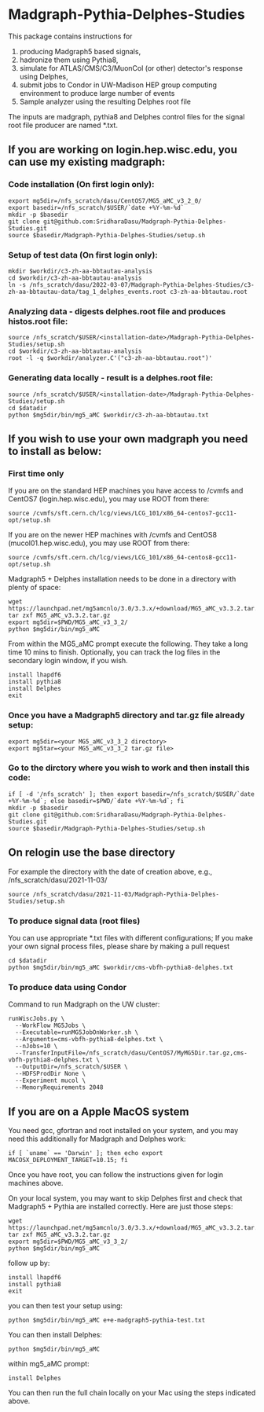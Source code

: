 # Madgraph-Pythia-Delphes-Studies

This package contains instructions for
1) producing Madgraph5 based signals,
2) hadronize them using Pythia8,
3) simulate for ATLAS/CMS/C3/MuonCol (or other) detector's response using Delphes,
4) submit jobs to Condor in UW-Madison HEP group computing environment to produce large number of events
5) Sample analyzer using the resulting Delphes root file

The inputs are madgraph, pythia8 and Delphes control files for the signal root file producer are named *.txt.

## If you are working on login.hep.wisc.edu, you can use my existing madgraph:

### Code installation (On first login only):

```
export mg5dir=/nfs_scratch/dasu/CentOS7/MG5_aMC_v3_2_0/
export basedir=/nfs_scratch/$USER/`date +%Y-%m-%d`
mkdir -p $basedir
git clone git@github.com:SridharaDasu/Madgraph-Pythia-Delphes-Studies.git
source $basedir/Madgraph-Pythia-Delphes-Studies/setup.sh
```

### Setup of test data (On first login only):
```
mkdir $workdir/c3-zh-aa-bbtautau-analysis
cd $workdir/c3-zh-aa-bbtautau-analysis
ln -s /nfs_scratch/dasu/2022-03-07/Madgraph-Pythia-Delphes-Studies/c3-zh-aa-bbtautau-data/tag_1_delphes_events.root c3-zh-aa-bbtautau.root
```

### Analyzing data - digests delphes.root file and produces histos.root file:
```
source /nfs_scratch/$USER/<installation-date>/Madgraph-Pythia-Delphes-Studies/setup.sh
cd $workdir/c3-zh-aa-bbtautau-analysis
root -l -q $workdir/analyzer.C'("c3-zh-aa-bbtautau.root")'
```

### Generating data locally - result is a delphes.root file:
```
source /nfs_scratch/$USER/<installation-date>/Madgraph-Pythia-Delphes-Studies/setup.sh
cd $datadir
python $mg5dir/bin/mg5_aMC $workdir/c3-zh-aa-bbtautau.txt
```

## If you wish to use your own madgraph you need to install as below:

### First time only

If you are on the standard HEP machines you have access to /cvmfs and CentOS7 (login.hep.wisc.edu), you may use ROOT from there:

```
source /cvmfs/sft.cern.ch/lcg/views/LCG_101/x86_64-centos7-gcc11-opt/setup.sh 
```

If you are on the newer HEP machines with /cvmfs and CentOS8 (mucol01.hep.wisc.edu), you may use ROOT from there:

```
source /cvmfs/sft.cern.ch/lcg/views/LCG_101/x86_64-centos8-gcc11-opt/setup.sh
```

Madgraph5 + Delphes installation needs to be done in a directory with plenty of space:

```
wget https://launchpad.net/mg5amcnlo/3.0/3.3.x/+download/MG5_aMC_v3.3.2.tar.gz
tar zxf MG5_aMC_v3.3.2.tar.gz 
export mg5dir=$PWD/MG5_aMC_v3_3_2/
python $mg5dir/bin/mg5_aMC
```

From within the MG5_aMC prompt execute the following. They take a long time 10 mins to finish.
Optionally, you can track the log files in the secondary login window, if you wish.

```
install lhapdf6
install pythia8
install Delphes
exit
```

### Once you have a Madgraph5 directory and tar.gz file already setup:

```
export mg5dir=<your MG5_aMC_v3_3_2 directory>
export mg5tar=<your MG5_aMC_v3_3_2 tar.gz file>
```

### Go to the dirctory where you wish to work and then install this code:

```
if [ -d '/nfs_scratch' ]; then export basedir=/nfs_scratch/$USER/`date +%Y-%m-%d`; else basedir=$PWD/`date +%Y-%m-%d`; fi
mkdir -p $basedir
git clone git@github.com:SridharaDasu/Madgraph-Pythia-Delphes-Studies.git
source $basedir/Madgraph-Pythia-Delphes-Studies/setup.sh
```

## On relogin use the base directory

For example the directory with the date of creation above, e.g., /nfs_scratch/dasu/2021-11-03/

```
source /nfs_scratch/dasu/2021-11-03/Madgraph-Pythia-Delphes-Studies/setup.sh
```

### To produce signal data (root files)

You can use appropriate *.txt files with different configurations; If you make your own signal process files, please share by making a pull request

```
cd $datadir
python $mg5dir/bin/mg5_aMC $workdir/cms-vbfh-pythia8-delphes.txt
```

### To produce data using Condor

Command to run Madgraph on the UW cluster:

```
runWiscJobs.py \
  --WorkFlow MG5Jobs \
  --Executable=runMG5JobOnWorker.sh \
  --Arguments=cms-vbfh-pythia8-delphes.txt \
  --nJobs=10 \
  --TransferInputFile=/nfs_scratch/dasu/CentOS7/MyMG5Dir.tar.gz,cms-vbfh-pythia8-delphes.txt \
  --OutputDir=/nfs_scratch/$USER \
  --HDFSProdDir None \
  --Experiment mucol \
  --MemoryRequirements 2048
```

## If you are on a Apple MacOS system

You need gcc, gfortran and root installed on your system, and you may need this additionally for Madgraph and Delphes work:

```
if [ `uname` == 'Darwin' ]; then echo export MACOSX_DEPLOYMENT_TARGET=10.15; fi
```

Once you have root, you can follow the instructions given for login machines above.

On your local system, you may want to skip Delphes first and check that Madgraph5 + Pythia are installed correctly. Here are just those steps:

```
wget https://launchpad.net/mg5amcnlo/3.0/3.3.x/+download/MG5_aMC_v3.3.2.tar.gz
tar zxf MG5_aMC_v3.3.2.tar.gz 
export mg5dir=$PWD/MG5_aMC_v3_3_2/
python $mg5dir/bin/mg5_aMC
```

follow up by:

```
install lhapdf6
install pythia8
exit
```

you can then test your setup using:

```
python $mg5dir/bin/mg5_aMC e+e-madgraph5-pythia-test.txt
```

You can then install Delphes:

```
python $mg5dir/bin/mg5_aMC
```

within mg5_aMC prompt:

```
install Delphes
```

You can then run the full chain locally on your Mac using the steps indicated above.
